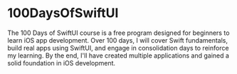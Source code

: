 # 100DaysOfSwiftUI
The 100 Days of SwiftUI course is a free program designed for beginners to learn iOS app development. Over 100 days, I will cover Swift fundamentals, build real apps using SwiftUI, and engage in consolidation days to reinforce my learning. By the end, I'll have created multiple applications and gained a solid foundation in iOS development.
